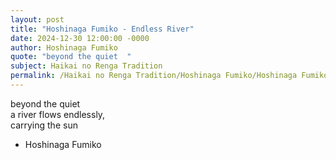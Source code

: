 ```yaml
---
layout: post
title: "Hoshinaga Fumiko - Endless River"
date: 2024-12-30 12:00:00 -0000
author: Hoshinaga Fumiko
quote: "beyond the quiet  "
subject: Haikai no Renga Tradition
permalink: /Haikai no Renga Tradition/Hoshinaga Fumiko/Hoshinaga Fumiko - Endless River
---
```


beyond the quiet  
a river flows endlessly,  
carrying the sun

- Hoshinaga Fumiko
